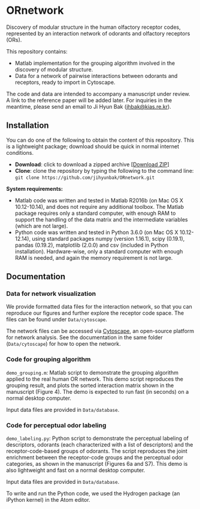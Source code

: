 # ORnetwork #

Discovery of modular structure in the human olfactory receptor codes, 
represented by an interaction network of odorants and olfactory receptors (ORs).

This repository contains:

* Matlab implementation for the grouping algorithm involved in the discovery of modular structure.
* Data for a network of pairwise interactions between odorants and receptors, ready to import in Cytoscape.

The code and data are intended to accompany a manuscript under review. 
A link to the reference paper will be added later. For inquiries in the meantime, please send an email to Ji Hyun Bak (jhbak@kias.re.kr).

## Installation

You can do one of the following to obtain the content of this repository.
This is a lightweight package; download should be quick in normal internet conditions.

* **Download**: click to download a zipped archive  [[Download ZIP]](https://github.com/jihyunbak/ORnetwork/archive/master.zip)
* **Clone**: clone the repository by typing the following to the command line: 
```git clone https://github.com/jihyunbak/ORnetwork.git```


**System requirements:**

* Matlab code was written and tested in Matlab R2016b (on Mac OS X 10.12-10.14), and does not require any additional toolbox.
The Matlab package requires only a standard computer, 
with enough RAM to support the handling of the data matrix and the intermediate variables (which are not large).
* Python code was written and tested in Python 3.6.0 (on Mac OS X 10.12-12.14), 
using standard packages 
numpy (version 1.16.1), scipy (0.19.1), pandas (0.19.2), matplotlib (2.0.0) and csv (included in Python installation).
Hardware-wise, only a standard computer with enough RAM is needed, and again the memory requirement is not large.


## Documentation


### Data for network visualization

We provide formatted data files for the interaction network, so that you can reproduce our figures and further explore the receptor code space. The files can be found under `Data/cytoscape`.

The network files can be accessed via [Cytoscape](https://cytoscape.org), an open-source platform for network analysis. See the documentation in the same folder (`Data/cytoscape`) for how to open the network.


### Code for grouping algorithm

`demo_grouping.m`: Matlab script to demonstrate the grouping algorithm applied to the real human OR network.
This demo script reproduces the grouping result, and plots the sorted interaction matrix shown in the manuscript (Figure 4). 
The demo is expected to run fast (in seconds) on a normal desktop computer.

Input data files are provided in `Data/database`.

### Code for perceptual odor labeling

`demo_labeling.py`: Python script to demonstrate the perceptual labeling 
of descriptors, odorants (each characterized with a list of descriptors) and the receptor-code-based groups of odorants. 
The script reproduces the joint enrichment between the receptor-code groups and the perceptual odor categories, as shown in the manuscript (Figures 6a and S7). 
This demo is also lightweight and fast on a normal desktop computer.

Input data files are provided in `Data/database`.

To write and run the Python code, we used the Hydrogen package (an iPython kernel) in the Atom editor.


